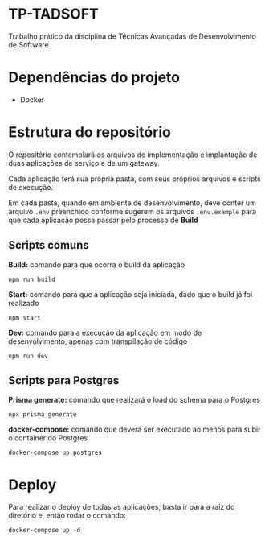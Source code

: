 # TP-TADSOFT

Trabalho prático da disciplina de Técnicas Avançadas de Desenvolvimento de Software

# Dependências do projeto

- Docker

# Estrutura do repositório

O repositório contemplará os arquivos de implementação e implantação de duas aplicações de serviço e de um gateway.

Cada aplicação terá sua própria pasta, com seus próprios arquivos e scripts de execução.

Em cada pasta, quando em ambiente de desenvolvimento, deve conter um arquivo `.env` preenchido conforme sugerem os arquivos `.env.example` para que cada aplicação possa passar pelo processo de **Build**

## Scripts comuns

**Build:** comando para que ocorra o build da aplicação

```
npm run build
```

**Start:** comando para que a aplicação seja iniciada, dado que o build já foi realizado

```
npm start
```

**Dev:** comando para a execução da aplicação em modo de desenvolvimento, apenas com transpilação de código

```
npm run dev
```

## Scripts para Postgres

**Prisma generate:** comando que realizará o load do schema para o Postgres

```
npx prisma generate
```

**docker-compose:** comando que deverá ser executado ao menos para subir o container do Postgres

```
docker-compose up postgres
```

# Deploy

Para realizar o deploy de todas as aplicações, basta ir para a raíz do diretório e, então rodar o comando:

```
docker-compose up -d
```
